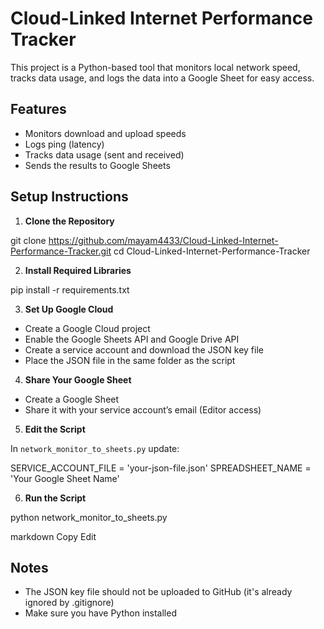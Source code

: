 # Cloud-Linked Internet Performance Tracker

This project is a Python-based tool that monitors local network speed, tracks data usage, and logs the data into a Google Sheet for easy access.

## Features

- Monitors download and upload speeds
- Logs ping (latency)
- Tracks data usage (sent and received)
- Sends the results to Google Sheets

## Setup Instructions

1. **Clone the Repository**

git clone https://github.com/mayam4433/Cloud-Linked-Internet-Performance-Tracker.git
cd Cloud-Linked-Internet-Performance-Tracker


2. **Install Required Libraries**

pip install -r requirements.txt


3. **Set Up Google Cloud**

- Create a Google Cloud project
- Enable the Google Sheets API and Google Drive API
- Create a service account and download the JSON key file
- Place the JSON file in the same folder as the script

4. **Share Your Google Sheet**

- Create a Google Sheet
- Share it with your service account’s email (Editor access)

5. **Edit the Script**

In `network_monitor_to_sheets.py` update:

SERVICE_ACCOUNT_FILE = 'your-json-file.json'
SPREADSHEET_NAME = 'Your Google Sheet Name'


6. **Run the Script**

python network_monitor_to_sheets.py

markdown
Copy
Edit

## Notes

- The JSON key file should not be uploaded to GitHub (it's already ignored by .gitignore)
- Make sure you have Python installed
